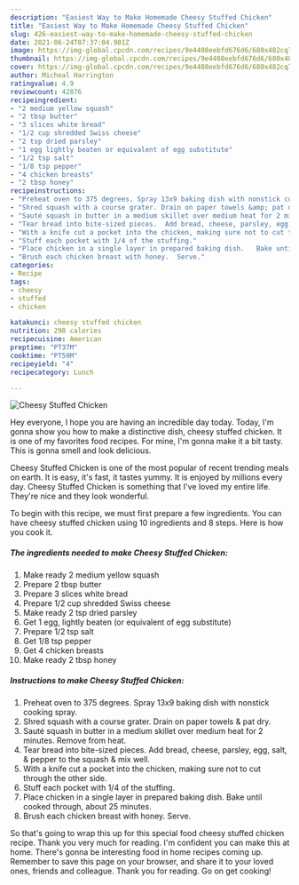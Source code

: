 ```yaml
---
description: "Easiest Way to Make Homemade Cheesy Stuffed Chicken"
title: "Easiest Way to Make Homemade Cheesy Stuffed Chicken"
slug: 426-easiest-way-to-make-homemade-cheesy-stuffed-chicken
date: 2021-06-24T07:37:04.901Z
image: https://img-global.cpcdn.com/recipes/9e4408eebfd676d6/680x482cq70/cheesy-stuffed-chicken-recipe-main-photo.jpg
thumbnail: https://img-global.cpcdn.com/recipes/9e4408eebfd676d6/680x482cq70/cheesy-stuffed-chicken-recipe-main-photo.jpg
cover: https://img-global.cpcdn.com/recipes/9e4408eebfd676d6/680x482cq70/cheesy-stuffed-chicken-recipe-main-photo.jpg
author: Micheal Harrington
ratingvalue: 4.9
reviewcount: 42876
recipeingredient:
- "2 medium yellow squash"
- "2 tbsp butter"
- "3 slices white bread"
- "1/2 cup shredded Swiss cheese"
- "2 tsp dried parsley"
- "1 egg lightly beaten or equivalent of egg substitute"
- "1/2 tsp salt"
- "1/8 tsp pepper"
- "4 chicken breasts"
- "2 tbsp honey"
recipeinstructions:
- "Preheat oven to 375 degrees. Spray 13x9 baking dish with nonstick cooking spray."
- "Shred squash with a course grater. Drain on paper towels &amp; pat dry."
- "Sauté squash in butter in a medium skillet over medium heat for 2 minutes. Remove from heat."
- "Tear bread into bite-sized pieces.  Add bread, cheese, parsley, egg, salt, &amp; pepper to the squash &amp; mix well."
- "With a knife cut a pocket into the chicken, making sure not to cut through the other side."
- "Stuff each pocket with 1/4 of the stuffing."
- "Place chicken in a single layer in prepared baking dish.   Bake until cooked through, about 25 minutes."
- "Brush each chicken breast with honey.  Serve."
categories:
- Recipe
tags:
- cheesy
- stuffed
- chicken

katakunci: cheesy stuffed chicken 
nutrition: 298 calories
recipecuisine: American
preptime: "PT37M"
cooktime: "PT59M"
recipeyield: "4"
recipecategory: Lunch

---
```



![Cheesy Stuffed Chicken](https://img-global.cpcdn.com/recipes/9e4408eebfd676d6/680x482cq70/cheesy-stuffed-chicken-recipe-main-photo.jpg)

Hey everyone, I hope you are having an incredible day today. Today, I'm gonna show you how to make a distinctive dish, cheesy stuffed chicken. It is one of my favorites food recipes. For mine, I'm gonna make it a bit tasty. This is gonna smell and look delicious.

Cheesy Stuffed Chicken is one of the most popular of recent trending meals on earth. It is easy, it's fast, it tastes yummy. It is enjoyed by millions every day. Cheesy Stuffed Chicken is something that I've loved my entire life. They're nice and they look wonderful.




To begin with this recipe, we must first prepare a few ingredients. You can have cheesy stuffed chicken using 10 ingredients and 8 steps. Here is how you cook it.

<!--inarticleads1-->

##### The ingredients needed to make Cheesy Stuffed Chicken:

1. Make ready 2 medium yellow squash
1. Prepare 2 tbsp butter
1. Prepare 3 slices white bread
1. Prepare 1/2 cup shredded Swiss cheese
1. Make ready 2 tsp dried parsley
1. Get 1 egg, lightly beaten (or equivalent of egg substitute)
1. Prepare 1/2 tsp salt
1. Get 1/8 tsp pepper
1. Get 4 chicken breasts
1. Make ready 2 tbsp honey




<!--inarticleads2-->

##### Instructions to make Cheesy Stuffed Chicken:

1. Preheat oven to 375 degrees. Spray 13x9 baking dish with nonstick cooking spray.
1. Shred squash with a course grater. Drain on paper towels &amp; pat dry.
1. Sauté squash in butter in a medium skillet over medium heat for 2 minutes. Remove from heat.
1. Tear bread into bite-sized pieces.  Add bread, cheese, parsley, egg, salt, &amp; pepper to the squash &amp; mix well.
1. With a knife cut a pocket into the chicken, making sure not to cut through the other side.
1. Stuff each pocket with 1/4 of the stuffing.
1. Place chicken in a single layer in prepared baking dish.   Bake until cooked through, about 25 minutes.
1. Brush each chicken breast with honey.  Serve.




So that's going to wrap this up for this special food cheesy stuffed chicken recipe. Thank you very much for reading. I'm confident you can make this at home. There's gonna be interesting food in home recipes coming up. Remember to save this page on your browser, and share it to your loved ones, friends and colleague. Thank you for reading. Go on get cooking!
